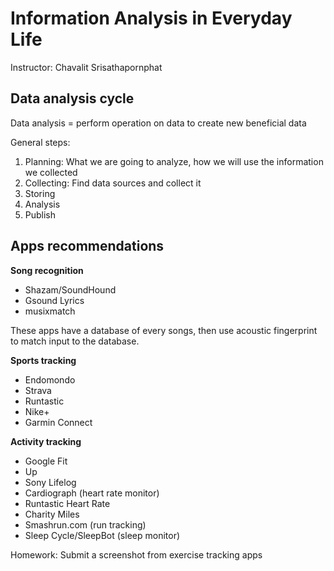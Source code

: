 # Information Analysis in Everyday Life

Instructor: Chavalit Srisathapornphat

## Data analysis cycle

Data analysis = perform operation on data to create new beneficial data

General steps:

1. Planning: What we are going to analyze, how we will use the information we collected
2. Collecting: Find data sources and collect it
3. Storing
4. Analysis
5. Publish

## Apps recommendations

**Song recognition**

- Shazam/SoundHound
- Gsound Lyrics
- musixmatch

These apps have a database of every songs, then use acoustic fingerprint to match input to the database.

**Sports tracking**

- Endomondo
- Strava
- Runtastic
- Nike+
- Garmin Connect

**Activity tracking**

- Google Fit
- Up
- Sony Lifelog
- Cardiograph (heart rate monitor)
- Runtastic Heart Rate
- Charity Miles
- Smashrun.com (run tracking)
- Sleep Cycle/SleepBot (sleep monitor)
 
Homework: Submit a screenshot from exercise tracking apps
